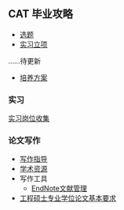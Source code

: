 ## CAT 毕业攻略


* [选题](/#)
* [实习立项](/#)

……待更新

* [培养方案](plan.md)


### 实习

[实习岗位收集](https://github.com/PKUCATers/graduation-guide/issues/1)

### 论文写作

* [写作指导](/#)
* [学术资源](resources.md)
* 写作工具
    * [EndNote文献管理](http://dbnav.lib.pku.edu.cn/content/endnote参考文献管理软件)
* [工程硕士专业学位论文基本要求](basic-requirements-of-master-of-engineering.md)
